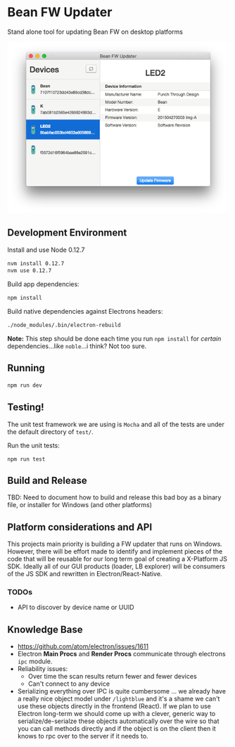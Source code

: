 # Bean FW Updater

Stand alone tool for updating Bean FW on desktop platforms

![alt text](./docs/img/screenshot_bean_connected.png)

## Development Environment

Install and use Node 0.12.7

```bash
nvm install 0.12.7
nvm use 0.12.7
```

Build app dependencies:

```bash
npm install
```

Build native dependencies against Electrons headers:

```bash
./node_modules/.bin/electron-rebuild
```

__Note:__ This step should be done each time you run `npm install` for _certain_ dependencies...like `noble`...i think?  Not too sure.

## Running

```bash
npm run dev
```

## Testing!

The unit test framework we are using is `Mocha` and all of the tests are under the default directory of `test/`.

Run the unit tests:

```
npm run test
```

## Build and Release

TBD: Need to document how to build and release this bad boy as a binary file, or installer for Windows (and other platforms)

## Platform considerations and API

This projects main priority is building a FW updater that runs on Windows. However, there will be effort made to identify and implement pieces of the code that will be reusable for our long term goal of creating a X-Platform JS SDK. Ideally all of our GUI products (loader, LB explorer) will be consumers of the JS SDK and rewritten in Electron/React-Native.

### TODOs

* API to discover by device name or UUID

## Knowledge Base

* https://github.com/atom/electron/issues/1611
* Electron __Main Procs__ and __Render Procs__ communicate through electrons `ipc` module.
* Reliability issues:
    * Over time the scan results return fewer and fewer devices
    * Can't connect to any device
* Serializing everything over IPC is quite cumbersome ... we already have a really nice object model under `/lightblue` and it's a shame we can't use these objects directly in the frontend (React).  If we plan to use Electron long-term we should come up with a clever, generic way to serialize/de-serialze these objects automatically over the wire so that you can call methods directly and if the object is on the client then it knows to rpc over to the server if it needs to.

